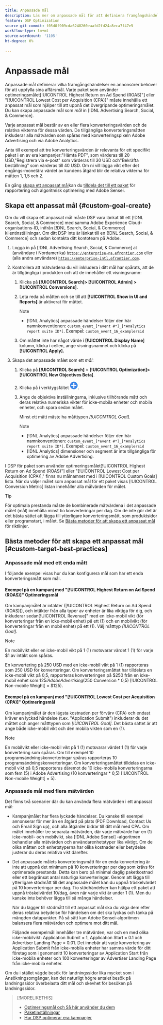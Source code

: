 ```yaml
---
title: Anpassade mål
description: Läs mer om anpassade mål för att definiera framgångshändelser i paket som är optimerade för det lägsta CPA eller högsta ROAS.
feature: DSP Optimization
source-git-commit: f05d0f909cda6248260eaafd2fd24a8eca7f47e5
workflow-type: tm+mt
source-wordcount: '1105'
ht-degree: 0%

---
```


# Anpassade mål

Anpassade mål definierar vilka framgångshändelser en annonsörer behöver för att uppfylla sina affärsmål. Varje paket som använder optimeringsmålet[!UICONTROL Highest Return on Ad Spend (ROAS)"] eller &quot;[!UICONTROL Lowest Cost per Acquisition (CPA)]&quot; måste innehålla ett anpassat mål som hjälper till att uppnå det övergripande optimeringsmålet. Du kan skapa anpassade mål som *mål* in [!DNL Advertising Search, Social, & Commerce].

<!-- update image or omit it

![custom goals](/help/dsp/assets/objective-goals.png)
 -->

Varje anpassat mål består av en eller flera konverteringsvärden och de relativa vikterna för dessa värden. De tillgängliga konverteringsmåtten inkluderar alla mätvärden som spåras med konverteringspixeln Adobe Advertising och via Adobe Analytics.

Anta till exempel att tre konverteringsvärden är relevanta för ett specifikt paket i en av era kampanjer:&quot;Hämta PDF&quot;, som värderas till 20 USD,&quot;Registrera via e-post&quot; som värderas till 30 USD och&quot;Bekräfta beställning&quot; som värderas till 40 USD. Om ni vill lägga vikt efter det engångs-monetära värdet av kundens åtgärd blir de relativa vikterna för måtten 1, 1,5 och 2.

En gång [skapa ett anpassat mål](#custom-goal-create)kan du [tilldela det till ett paket](/help/dsp/campaign-management/packages/package-settings.md) för rapportering och algoritmisk optimering med Adobe Sensei.

## Skapa ett anpassat mål {#custom-goal-create}

Om du vill skapa ett anpassat mål måste DSP vara länkat till ett [!DNL Search, Social, & Commerce] med samma Adobe Experience Cloud-organisations-ID, inifrån [!DNL Search, Social, & Commerce] klientinställningar. Om ditt DSP inte är länkat till en [!DNL Search, Social, & Commerce] och sedan kontakta ditt kontoteam på Adobe.

1. Logga in på [!DNL Advertising Search, Social, & Commerce] at (användare i Nordamerika) [`https://enterprise-na.efrontier.com`](https://enterprise-na.efrontier.com) eller (alla andra användare) [`https://enterprise-intl.efrontier.com`](https://enterprise-intl.efrontier.com).

1. Kontrollera att mätvärdena du vill inkludera i ditt mål har spårats, att de är tillgängliga i produkten och att de innehåller ett visningsnamn:

   1. Klicka på **[!UICONTROL Search]> [!UICONTROL Admin] >[!UICONTROL Conversions]**.

   1. Leta reda på måtten och se till att **[!UICONTROL Show in UI and Reports]** är aktiverat för måttet.

      >[!NOTE]
      >
      >* [!DNL Analytics] anpassade händelser följer den här namnkonventionen: `custom_event_[*event #*]_[*Analytics report suite ID*]`. Exempel: `custom_event_16_examplersid`

   1. Om måttet inte har något värde i **[!UICONTROL Display Name]** kolumn, klicka i cellen, ange visningsnamnet och klicka på **[!UICONTROL Apply].**

1. Skapa det anpassade målet som ett *mål*:

   1. Klicka på **[!UICONTROL Search]** > **[!UICONTROL Optimization]>[!UICONTROL New Objectives Beta]**.

   1. Klicka på i verktygsfältet ![Skapa](/help/dsp/assets/create-search-ui.png "Skapa").

   1. Ange de objektiva inställningarna, inklusive tillhörande mått och deras relativa numeriska vikter för icke-mobila enheter och mobila enheter, och spara sedan målet.

      Minst ett mått måste ha måtttypen *[!UICONTROL Goal]*.

      >[!NOTE]
      >
      >* [!DNL Analytics] anpassade händelser följer den här namnkonventionen: `custom_event_[*event #*]_[*Analytics report suite ID*]`. Exempel: `custom_event_16_examplersid`
      >* [!DNL Analytics] dimensioner och segment är inte tillgängliga för optimering av Adobe Advertising.

I DSP för paket som använder optimeringsmålet[!UICONTROL Highest Return on Ad Spend (ROAS)"] eller &quot;[!UICONTROL Lowest Cost per Acquisition (CPA)],&quot; finns nu målnamnet med i [!UICONTROL Custom Goals] lista. När du väljer målet som anpassat mål för ett paket visas [!UICONTROL Conversion Metric] listan innehåller alla målvärden för målet.

>[!TIP]
>
>För optimala prestanda måste de kombinerade mätvärdena i det anpassade målet (mål) innehålla minst tio konverteringar per dag. Om de inte gör det är det bästa sättet att lägga till ytterligare konverteringsmått, som produktsidor eller programstart, i målet. Se [Bästa metoder för att skapa ett anpassat mål](custom-goal-best-practices.md) för riktlinjer.

## Bästa metoder för att skapa ett anpassat mål [#custom-target-best-practices]

### Anpassade mål med ett enda mått

I följande exempel visas hur du kan konfigurera mål som har ett enda konverteringsmått som mål.

#### Exempel på en kampanj med &quot;[!UICONTROL Highest Return on Ad Spend (ROAS)]&quot; Optimeringsmål

Om kampanjmålet är intäkter ([!UICONTROL Highest Return on Ad Spend (ROAS)]), och intäkter från alla typer av enheter är lika viktiga för dig, och inkluderar sedan[!UICONTROL Revenue]&quot; med en icke-mobil vikt (för konverteringar från en icke-mobil enhet) på ett (1) och en mobilvikt (för konverteringar från en mobil enhet) på ett (1). Välj måtttyp *[!UICONTROL Goal]*.

<!-- update image or delete 

![example of a ROAS custom goal with a single conversion metric](/help/dsp/assets/custom-goal-roas.png)

-->

>[!NOTE]
>
> En mobilvikt eller en icke-mobil vikt på 1 (1) motsvarar värdet 1 (1) för varje $1 av intäkt som spåras.
>
> En konvertering på 250 USD med en icke-mobil vikt på 1 (1) rapporteras som 250 USD för konverteringar. Om konverteringsmåttet har tilldelats en icke-mobil vikt på 0,5, rapporteras konverteringen på $250 från en icke-mobil enhet som $125 i Adobe Advertising ($250 Conversion * 0,5) [!UICONTROL Non-mobile Weight] = $125).

#### Exempel på en kampanj med &quot;[!UICONTROL Lowest Cost per Acquisition (CPA)]&quot; Optimeringsmål

Om kampanjmålet är den lägsta kostnaden per förvärv (CPA) och endast kräver en lyckad händelse (t.ex. &quot;Application Submit&quot;) inkluderar du det måttet och anger måtttypen som *[!UICONTROL Goal]*. Det bästa sättet är att ange både icke-mobil vikt och den mobila vikten som en (1).

<!-- update image or delete 

![example of a CPA custom goal with a single conversion metric](/help/dsp/assets/custom-goal-roas.png)

-->

>[!NOTE]
>
> En mobilvikt eller icke-mobil vikt på 1 (1) motsvarar värdet 1 (1) för varje konvertering som spåras. Om till exempel 10 programsändningskonverteringar spåras rapporteras 10 programsändningskonverteringar. Om konverteringsmåttet tilldelas en icke-mobil vikt på 0,5 rapporteras däremot de 10 icke-mobila konverteringarna som fem (5) i Adobe Advertising (10 konverteringar * 0,5) [!UICONTROL Non-mobile Weight] = 5).

### Anpassade mål med flera mätvärden

Det finns två scenarier där du kan använda flera mätvärden i ett anpassat mål:

* Kampanjmålet har flera lyckade händelser. Du kanske till exempel annonserar för mer än en åtgärd på plats (PDF Download, Contact Us och Email Sign up), och alla åtgärder bidrar till ditt mål med CPA. Om målet innehåller tre separata mätvärden, där varje mätvärde har en (1) icke-mobil- och mobilvikt, ska [!DNL Adobe Sensei] -algoritmen behandlar alla mätvärden och användarenhetstyper lika viktigt. Om de olika måtten och enhetstyperna har olika kostnader eller betydelse justerar du deras relativa vikt därefter.

<!-- update image or delete it and adjust the wording above

   ![example of a custom goal with multiple metrics](/help/dsp/assets/custom-goal-multiple-properties.png)

-->

* Det anpassade målets konverteringsmått för en enda konvertering är inte att uppnå det minimum på 10 konverteringar per dag som krävs för optimerade prestanda. Detta kan bero på minimal daglig paketkostnad eller ett begränsat antal naturliga konverteringar. Genom att lägga till ytterligare stödmått till det anpassade målet kan du uppnå tröskelvärdet på 10 konverteringar per dag. Tio stödhändelser kan hjälpa ett paket att uppnå tröskelvärdet 10/dag, även när varje vikt är under 1 (1). Men du kanske inte behöver lägga till så många händelser.

  När du lägger till stödmått till ett anpassat mål ska du väga dem efter deras relativa betydelse för händelsen om det ska lyckas och tänka på mängden datapunkter. På så sätt kan Adobe Sensei-algoritmen balansera flera mätvärden och optimera mot ditt mål.

  Följande exempelmål innehåller tre mätvärden, var och en med olika icke-mobilvikt: Application Submit = 1, Application Start = 0.1 och Advertiser Landing Page = 0.01. Det innebär att varje konvertering av Application Submit från icke-mobila enheter har samma värde för ditt företag som i genomsnitt 10 konverteringar av Application Start från icke-mobila enheter och 100 konverteringar av Advertiser Landing Page från icke-mobila enheter.

<!-- update image or delete it and adjust the wording above

   ![example of a custom goal with multiple metrics](/help/dsp/assets/custom-goal-multiple-properties2.png)

-->

Om du i stället vägde besök för landningssidor lika mycket som i Ansökningsomgångar, kan det naturligt högre antalet besök på landningssidor överbelasta ditt mål och skevhet för besöken på landningssidor.<!--reword-->

>[!MORELIKETHIS]
>
>* [Optimeringsmål och Så här använder du dem](optimization-goals.md)
>* [Paketinställningar](/help/dsp/campaign-management/packages/package-settings.md)
> * [Hur DSP optimerar era kampanjer](optimization-how-dsp-optimizes-campaigns.md)
